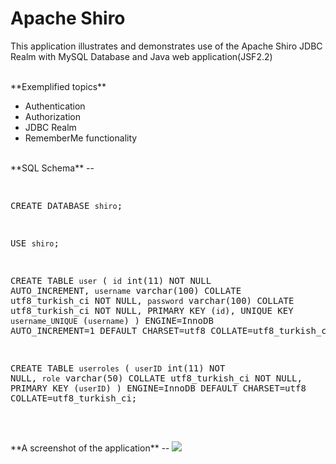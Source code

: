 # Apache Shiro

This application illustrates and demonstrates use of the Apache Shiro JDBC Realm with MySQL Database and Java web application(JSF2.2) 

<br>
**Exemplified topics**

* Authentication
* Authorization
* JDBC Realm
* RememberMe functionality

<br>
**SQL Schema**
--
<pre>

CREATE DATABASE `shiro`;

USE `shiro`;

CREATE TABLE `user` (
  `id` int(11) NOT NULL AUTO_INCREMENT,
  `username` varchar(100) COLLATE utf8_turkish_ci NOT NULL,
  `password` varchar(100) COLLATE utf8_turkish_ci NOT NULL,
  PRIMARY KEY (`id`),
  UNIQUE KEY `username_UNIQUE` (`username`)
) ENGINE=InnoDB AUTO_INCREMENT=1 DEFAULT CHARSET=utf8 COLLATE=utf8_turkish_ci;

CREATE TABLE `userroles` (
  `userID` int(11) NOT NULL,
  `role` varchar(50) COLLATE utf8_turkish_ci NOT NULL,
  PRIMARY KEY (`userID`)
) ENGINE=InnoDB DEFAULT CHARSET=utf8 COLLATE=utf8_turkish_ci;


</pre>

<br>
**A screenshot of the application**
--
<img src="http://i59.tinypic.com/2mxio37.png"/>